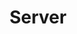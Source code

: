 ---
layout: grid
type: tag
title: Server
slug: server
category: development
sidebar: true
order: 1
description: >
   get to know the server(Back-end)
---